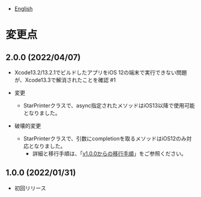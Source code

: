 - [English](../CHANGELOG.md)

# 変更点

## 2.0.0 (2022/04/07)

* Xcode13.2/13.2.1でビルドしたアプリをiOS 12の端末で実行できない問題が、Xcode13.3で解消されたことを確認 #1

* 変更
    - StarPrinterクラスで、async指定されたメソッドはiOS13以降で使用可能となりました。
* 破壊的変更
    - StarPrinterクラスで、引数にcompletionを取るメソッドはiOS12のみ対応となりました。
        - 詳細と移行手順は、「[v1.0.0からの移行手順](https://star-m.jp/products/s_print/sdk/starxpand/manual/ja/ios-swift/migration/index.html)」をご参照ください。

## 1.0.0 (2022/01/31)

* 初回リリース
